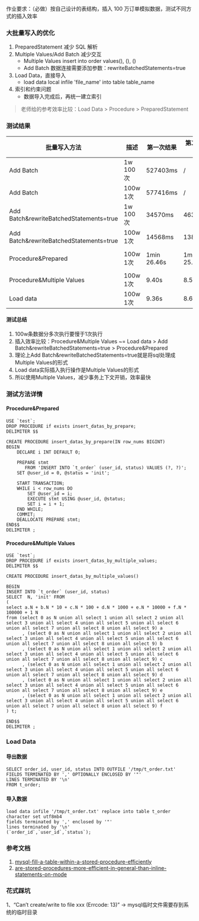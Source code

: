 作业要求：（必做）按自己设计的表结构，插入 100 万订单模拟数据，测试不同方式的插入效率

### 大批量写入的优化
1. PreparedStatement 减少 SQL 解析 
2. Multiple Values/Add Batch 减少交互
   - Multiple Values insert into order values(), (), ()
   - Add Batch 数据连接需要添加参数：rewriteBatchedStatements=true	
3. Load Data，直接导入
   - load data local infile 'file_name' into table table_name
4. 索引和约束问题
   - 数据导入完成后，再统一建立索引

> 老师给的参考效率比较：Load Data > Procedure > PreparedStatement

### 测试结果
|批量写入方法  |描述        | 第一次结果  | 第二次结果 | 第三次结果 | 平均结果  | 
|----        |----       | ----      | ----     | ----     |----      |
|Add Batch   |1w 100次   |527403ms   |/         |/         |8min 47.403ms  |
|Add Batch   |100w 1次|577416ms   |/         |/         |9min 37.416ms  |
|Add Batch&rewriteBatchedStatements=true   |1w 100次|34570ms   |46378ms         |50632ms        |43.860s  |
|Add Batch&rewriteBatchedStatements=true   |100w 1次|14568ms   |13885ms         |13660ms         |14.038s  |
|Procedure&Prepared       |100w 1次     |1min 26.46s|1min 25.00s |1 min 23.89 sec| 1min 25.117s|
|Procedure&Multiple Values|100w 1次     |9.40s |8.53s |9.06s |9.00s |
|Load data   |100w 1次 |9.36s  |8.68s  |9.75s |9.26s | 

#### 测试总结
1. 100w条数据分多次执行要慢于1次执行
2. 插入效率比较：Procedure&Multiple Values ~= Load data > Add Batch&rewriteBatchedStatements=true > Procedure&Prepared
3. 理论上Add Batch&rewriteBatchedStatements=true就是将sql处理成Multiple Values的形式
4. Load data实际插入执行操作是Multiple Values的形式
5. 所以使用Multiple Values，减少事务上下文开销，效率最快

### 测试方法详情
#### Procedure&Prepared 
```
USE `test`;
DROP PROCEDURE if exists insert_datas_by_prepare;
DELIMITER $$

CREATE PROCEDURE insert_datas_by_prepare(IN row_nums BIGINT)
BEGIN
    DECLARE i INT DEFAULT 0;

    PREPARE stmt
       FROM 'INSERT INTO `t_order` (user_id, status) VALUES (?, ?)';
    SET @user_id = 0, @status = 'init';

    START TRANSACTION;
    WHILE i < row_nums DO
        SET @user_id = i;
        EXECUTE stmt USING @user_id, @status;
        SET i = i + 1;
    END WHILE;
    COMMIT;
    DEALLOCATE PREPARE stmt;
END$$
DELIMITER ;
```
#### Procedure&Multiple Values
```
USE `test`;
DROP PROCEDURE if exists insert_datas_by_multiple_values;
DELIMITER $$

CREATE PROCEDURE insert_datas_by_multiple_values()

BEGIN
INSERT INTO `t_order` (user_id, status)
SELECT  N, 'init' FROM
(
select a.N + b.N * 10 + c.N * 100 + d.N * 1000 + e.N * 10000 + f.N * 100000 + 1 N
from (select 0 as N union all select 1 union all select 2 union all select 3 union all select 4 union all select 5 union all select 6 union all select 7 union all select 8 union all select 9) a
      , (select 0 as N union all select 1 union all select 2 union all select 3 union all select 4 union all select 5 union all select 6 union all select 7 union all select 8 union all select 9) b
      , (select 0 as N union all select 1 union all select 2 union all select 3 union all select 4 union all select 5 union all select 6 union all select 7 union all select 8 union all select 9) c
      , (select 0 as N union all select 1 union all select 2 union all select 3 union all select 4 union all select 5 union all select 6 union all select 7 union all select 8 union all select 9) d
      , (select 0 as N union all select 1 union all select 2 union all select 3 union all select 4 union all select 5 union all select 6 union all select 7 union all select 8 union all select 9) e
      , (select 0 as N union all select 1 union all select 2 union all select 3 union all select 4 union all select 5 union all select 6 union all select 7 union all select 8 union all select 9) f
) t;

END$$
DELIMITER ;
```

### Load Data

#### 导出数据
```
SELECT order_id, user_id, status INTO OUTFILE '/tmp/t_order.txt'
FIELDS TERMINATED BY ',' OPTIONALLY ENCLOSED BY '"'
LINES TERMINATED BY '\n'
FROM t_order; 
```

#### 导入数据
```
load data infile '/tmp/t_order.txt' replace into table t_order character set utf8mb4 
fields terminated by ',' enclosed by '"' 
lines terminated by '\n' 
(`order_id`,`user_id`,`status`);
```

### 参考文档
1. [mysql-fill-a-table-within-a-stored-procedure-efficiently](https://stackoverflow.com/questions/17136592/mysql-fill-a-table-within-a-stored-procedure-efficiently?noredirect=1&lq=1)
2. [are-stored-procedures-more-efficient-in-general-than-inline-statements-on-mode](https://stackoverflow.com/questions/59880/are-stored-procedures-more-efficient-in-general-than-inline-statements-on-mode)


### 花式踩坑
1、“Can’t create/write to file xxx (Errcode: 13)” -> mysql临时文件需要存到系统的临时目录










































